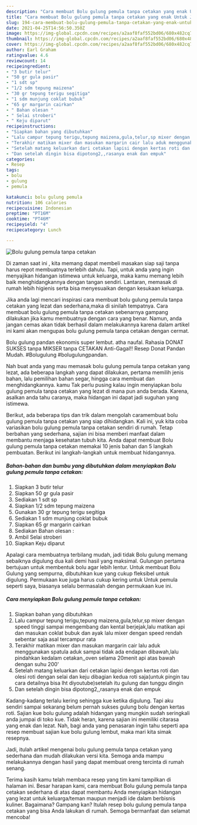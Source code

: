 ```yaml
---
description: "Cara membuat Bolu gulung pemula tanpa cetakan yang enak Untuk Jualan"
title: "Cara membuat Bolu gulung pemula tanpa cetakan yang enak Untuk Jualan"
slug: 194-cara-membuat-bolu-gulung-pemula-tanpa-cetakan-yang-enak-untuk-jualan
date: 2021-04-25T14:56:50.350Z
image: https://img-global.cpcdn.com/recipes/a2aaf8faf552bd06/680x482cq70/bolu-gulung-pemula-tanpa-cetakan-foto-resep-utama.jpg
thumbnail: https://img-global.cpcdn.com/recipes/a2aaf8faf552bd06/680x482cq70/bolu-gulung-pemula-tanpa-cetakan-foto-resep-utama.jpg
cover: https://img-global.cpcdn.com/recipes/a2aaf8faf552bd06/680x482cq70/bolu-gulung-pemula-tanpa-cetakan-foto-resep-utama.jpg
author: Earl Graham
ratingvalue: 4.6
reviewcount: 14
recipeingredient:
- "3 butir telur"
- "50 gr gula pasir"
- "1 sdt sp"
- "1/2 sdm tepung maizena"
- "30 gr tepung terigu segitiga"
- "1 sdm munjung coklat bubuk"
- "65 gr margarin cairkan"
- " Bahan olesan "
- " Selai stroberi"
- " Keju diparut"
recipeinstructions:
- "Siapkan bahan yang dibutuhkan"
- "Lalu campur tepung terigu,tepung maizena,gula,telur,sp mixer dengan speed tinggi sampai mengembang dan kental berjejak,lalu matikan api dan masukan coklat bubuk dan ayak lalu mixer dengan speed rendah sebentar saja asal tercampur rata"
- "Terakhir matikan mixer dan masukan margarin cair lalu aduk menggunakan spatula aduk sampai tidak ada endapan dibawah,lalu pindahkan kedalam cetakan,,oven selama 20menit api atas bawah dengan suhu 200&#39;"
- "Setelah matang keluarkan dari cetakan lapisi dengan kertas roti dan olesi roti dengan selai dan keju dibagian kedua roti saja(untuk pingin tau cara detailnya bisa lht diyoutube)setelah itu gulung dan tunggu dingin"
- "Dan setelah dingin bisa dipotong2,,rasanya enak dan empuk"
categories:
- Resep
tags:
- bolu
- gulung
- pemula

katakunci: bolu gulung pemula 
nutrition: 106 calories
recipecuisine: Indonesian
preptime: "PT16M"
cooktime: "PT46M"
recipeyield: "4"
recipecategory: Lunch

---
```



![Bolu gulung pemula tanpa cetakan](https://img-global.cpcdn.com/recipes/a2aaf8faf552bd06/680x482cq70/bolu-gulung-pemula-tanpa-cetakan-foto-resep-utama.jpg)

Di zaman  saat ini , kita memang dapat membeli masakan siap saji tanpa harus repot membuatnya terlebih dahulu. Tapi, untuk anda yang ingin menyajikan hidangan istimewa untuk keluarga, maka kamu memang lebih baik menghidangkannya dengan tangan sendiri. Lantaran, memasak di rumah lebih higienis serta bisa menyesuaikan dengan kesukaan keluarga.

Jika anda lagi mencari inspirasi cara membuat bolu gulung pemula tanpa cetakan yang lezat dan sederhana,maka di sinilah tempatnya. Cara membuat bolu gulung pemula tanpa cetakan  sebenarnya gampang dilakukan jika kamu membuatnya dengan cara yang benar. Namun, anda jangan cemas akan tidak berhasil dalam melakukannya 
karena dalam artikel ini kami akan mengupas bolu gulung pemula tanpa cetakan dengan cermat.  

Bolu gulung pandan ekonomis super lembut. atha naufal. Rahasia DONAT SUKSES tanpa MIKSER tanpa CETAKAN Anti-Gagal!! Resep Donat Pandan Mudah. #Bolugulung #bolugulungpandan.

Nah buat anda yang mau memasak bolu gulung pemula tanpa cetakan yang lezat, ada beberapa langkah yang dapat dilakukan, pertama memilih jenis bahan, lalu pemilihan bahan segar, hingga cara membuat dan menghidangkannya. kamu Tak perlu pusing kalau ingin menyiapkan bolu gulung pemula tanpa cetakan yang lezat di mana pun anda berada. Karena, asalkan anda  tahu caranya, maka hidangan ini dapat jadi suguhan yang istimewa.

Berikut, ada beberapa tips dan trik dalam mengolah caramembuat bolu gulung pemula tanpa cetakan yang siap dihidangkan. Kali ini, yuk kita coba variasikan bolu gulung pemula tanpa cetakan sendiri di rumah. Tetap berbahan yang sederhana, sajian ini bisa memberi manfaat dalam membantu menjaga kesehatan tubuh kita. Anda dapat membuat Bolu gulung pemula tanpa cetakan memakai 10 jenis bahan dan 5 langkah pembuatan. Berikut ini langkah-langkah untuk membuat hidangannya.

<!--inarticleads1-->

##### Bahan-bahan dan bumbu yang dibutuhkan dalam menyiapkan Bolu gulung pemula tanpa cetakan:

1. Siapkan 3 butir telur
1. Siapkan 50 gr gula pasir
1. Sediakan 1 sdt sp
1. Siapkan 1/2 sdm tepung maizena
1. Gunakan 30 gr tepung terigu segitiga
1. Sediakan 1 sdm munjung coklat bubuk
1. Siapkan 65 gr margarin cairkan
1. Sediakan  Bahan olesan :
1. Ambil  Selai stroberi
1. Siapkan  Keju diparut


Apalagi cara membuatnya terbilang mudah, jadi tidak Bolu gulung memang sebaiknya digulung dua kali demi hasil yang maksimal. Gulungan pertama bertujuan untuk membentuk bolu agar lebih lentur. Untuk membuat Bolu Gulung yang sempurna, dibutuhkan kue yang cukup fleksibel untuk digulung. Permukaan kue juga harus cukup kering untuk Untuk pemula seperti saya, biasanya selalu bermasalah dengan permukaan kue ini. 

<!--inarticleads2-->

##### Cara menyiapkan Bolu gulung pemula tanpa cetakan:

1. Siapkan bahan yang dibutuhkan
1. Lalu campur tepung terigu,tepung maizena,gula,telur,sp mixer dengan speed tinggi sampai mengembang dan kental berjejak,lalu matikan api dan masukan coklat bubuk dan ayak lalu mixer dengan speed rendah sebentar saja asal tercampur rata
1. Terakhir matikan mixer dan masukan margarin cair lalu aduk menggunakan spatula aduk sampai tidak ada endapan dibawah,lalu pindahkan kedalam cetakan,,oven selama 20menit api atas bawah dengan suhu 200&#39;
1. Setelah matang keluarkan dari cetakan lapisi dengan kertas roti dan olesi roti dengan selai dan keju dibagian kedua roti saja(untuk pingin tau cara detailnya bisa lht diyoutube)setelah itu gulung dan tunggu dingin
1. Dan setelah dingin bisa dipotong2,,rasanya enak dan empuk


Kadang-kadang terlalu kering sehingga kue ketika digulung. Tapi aku sendiri sampai sekarang belum pernah sukses gulung bolu dengan kertas roti. Sajian kue bolu gulung adalah hidangan yang mungkin sudah seringkali anda jumpai di toko kue. Tidak heran, karena sajian ini memiliki citarasa yang enak dan lezat. Nah, bagi anda yang penasaran ingin tahu seperti apa resep membuat sajian kue bolu gulung lembut, maka mari kita simak resepnya. 

Jadi, itulah artikel mengenai  bolu gulung pemula tanpa cetakan  yang sederhana dan mudah dilakukan versi kita. Semoga anda mampu melakukannya dengan hasil yang dapat membuat oreng tercinta di rumah senang. 

Terima kasih kamu telah membaca resep yang tim kami tampilkan di halaman ini. Besar harapan kami, cara membuat  Bolu gulung pemula tanpa cetakan sederhana di atas dapat membantu Anda menyiapkan hidangan yang lezat untuk keluarga/teman maupun menjadi ide dalam berbisnis kuliner. Bagaimana? Gampang kan? Itulah resep bolu gulung pemula tanpa cetakan yang bisa Anda lakukan di rumah. Semoga bermanfaat dan selamat mencoba!

